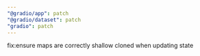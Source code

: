 ```yaml
---
"@gradio/app": patch
"@gradio/dataset": patch
"gradio": patch
---
```


fix:ensure maps are correctly shallow cloned when updating state
